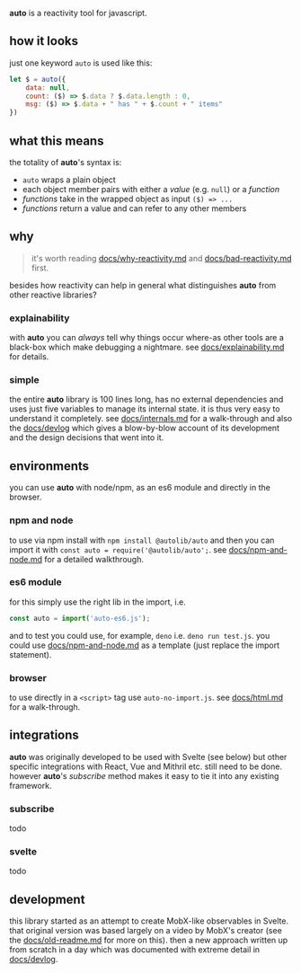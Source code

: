 **auto** is a reactivity tool for javascript.

## how it looks

just one keyword `auto` is used like this:

```js
let $ = auto({
    data: null,
    count: ($) => $.data ? $.data.length : 0,
    msg: ($) => $.data + " has " + $.count + " items"
})
```

## what this means

the totality of **auto**'s syntax is:

 - `auto` wraps a plain object
 - each object member pairs with either a _value_ (e.g. `null`) or a _function_
 - _functions_ take in the wrapped object as input `($) => ...`
 - _functions_ return a value and can refer to any other members

## why

> it's worth reading [docs/why-reactivity.md](docs/why-reactivity.md)
> and [docs/bad-reactivity.md](docs/bad-reactivity.md) first.

besides how reactivity can help in general
what distinguishes **auto** from other reactive
libraries?

### explainability

with **auto** you can _always_ tell why things
occur where-as other tools are a black-box
which make debugging a nightmare.
see [docs/explainability.md](docs/explainability.md)
for details.

### simple

the entire **auto** library is 100 lines long,
has no external dependencies and uses just
five variables to manage its internal state.
it is thus very easy to understand it completely.
see [docs/internals.md](docs/internals.md)
for a walk-through and also the [docs/devlog](docs/devlog) 
which gives a blow-by-blow account of its development
and the design decisions that went into it.

## environments

you can use **auto** with node/npm,
as an es6 module and directly in the browser.

### npm and node

to use via npm install with `npm install @autolib/auto`
and then you can import it with `const auto = require('@autolib/auto';`.
see [docs/npm-and-node.md](docs/npm-and-node.md) for
a detailed walkthrough.

### es6 module

for this simply use the right lib in the import, i.e.

```js
const auto = import('auto-es6.js');
```

and to test you could use, for example, `deno`
i.e. `deno run test.js`. you could use
[docs/npm-and-node.md](docs/npm-and-node.md)
as a template (just replace the import statement).

### browser

to use directly in a `<script>` tag use `auto-no-import.js`.
see [docs/html.md](docs/html.md) for a walk-through.

## integrations

**auto** was originally developed to be used with Svelte (see below)
but other specific integrations with React, Vue and Mithril etc.
still need to be done. however **auto**'s _subscribe_ method makes it easy
to tie it into any existing framework.

### subscribe

todo

### svelte

todo

## development

this library started as an attempt to create MobX-like observables
in Svelte. that original version was based largely on a video by MobX's creator
(see the [docs/old-readme.md](docs/old-readme.md) for more on this).
then a new approach written up from scratch in a day which
was documented with extreme detail in [docs/devlog](docs/devlog).